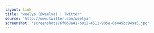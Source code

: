 ```yaml
---
layout: link
title: "weelya (@weelya) | Twitter"
source: 'http://www.twitter.com/weelya'
screenshot: 'screenshots/6f068a41-b012-4511-905e-8a449bc949a5.jpg'
---
```


